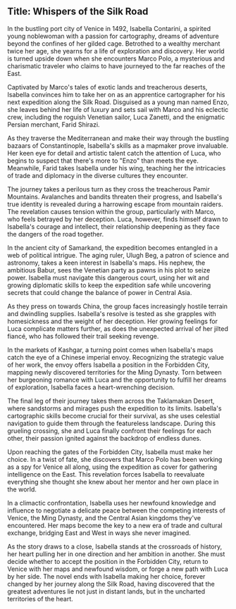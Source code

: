 
## Title: Whispers of the Silk Road

In the bustling port city of Venice in 1492, Isabella Contarini, a spirited young noblewoman with a passion for cartography, dreams of adventure beyond the confines of her gilded cage. Betrothed to a wealthy merchant twice her age, she yearns for a life of exploration and discovery. Her world is turned upside down when she encounters Marco Polo, a mysterious and charismatic traveler who claims to have journeyed to the far reaches of the East.

Captivated by Marco's tales of exotic lands and treacherous deserts, Isabella convinces him to take her on as an apprentice cartographer for his next expedition along the Silk Road. Disguised as a young man named Enzo, she leaves behind her life of luxury and sets sail with Marco and his eclectic crew, including the roguish Venetian sailor, Luca Zanetti, and the enigmatic Persian merchant, Farid Shirazi.

As they traverse the Mediterranean and make their way through the bustling bazaars of Constantinople, Isabella's skills as a mapmaker prove invaluable. Her keen eye for detail and artistic talent catch the attention of Luca, who begins to suspect that there's more to "Enzo" than meets the eye. Meanwhile, Farid takes Isabella under his wing, teaching her the intricacies of trade and diplomacy in the diverse cultures they encounter.

The journey takes a perilous turn as they cross the treacherous Pamir Mountains. Avalanches and bandits threaten their progress, and Isabella's true identity is revealed during a harrowing escape from mountain raiders. The revelation causes tension within the group, particularly with Marco, who feels betrayed by her deception. Luca, however, finds himself drawn to Isabella's courage and intellect, their relationship deepening as they face the dangers of the road together.

In the ancient city of Samarkand, the expedition becomes entangled in a web of political intrigue. The aging ruler, Ulugh Beg, a patron of science and astronomy, takes a keen interest in Isabella's maps. His nephew, the ambitious Babur, sees the Venetian party as pawns in his plot to seize power. Isabella must navigate this dangerous court, using her wit and growing diplomatic skills to keep the expedition safe while uncovering secrets that could change the balance of power in Central Asia.

As they press on towards China, the group faces increasingly hostile terrain and dwindling supplies. Isabella's resolve is tested as she grapples with homesickness and the weight of her deception. Her growing feelings for Luca complicate matters further, as does the unexpected arrival of her jilted fiancé, who has followed their trail seeking revenge.

In the markets of Kashgar, a turning point comes when Isabella's maps catch the eye of a Chinese imperial envoy. Recognizing the strategic value of her work, the envoy offers Isabella a position in the Forbidden City, mapping newly discovered territories for the Ming Dynasty. Torn between her burgeoning romance with Luca and the opportunity to fulfill her dreams of exploration, Isabella faces a heart-wrenching decision.

The final leg of their journey takes them across the Taklamakan Desert, where sandstorms and mirages push the expedition to its limits. Isabella's cartographic skills become crucial for their survival, as she uses celestial navigation to guide them through the featureless landscape. During this grueling crossing, she and Luca finally confront their feelings for each other, their passion ignited against the backdrop of endless dunes.

Upon reaching the gates of the Forbidden City, Isabella must make her choice. In a twist of fate, she discovers that Marco Polo has been working as a spy for Venice all along, using the expedition as cover for gathering intelligence on the East. This revelation forces Isabella to reevaluate everything she thought she knew about her mentor and her own place in the world.

In a climactic confrontation, Isabella uses her newfound knowledge and influence to negotiate a delicate peace between the competing interests of Venice, the Ming Dynasty, and the Central Asian kingdoms they've encountered. Her maps become the key to a new era of trade and cultural exchange, bridging East and West in ways she never imagined.

As the story draws to a close, Isabella stands at the crossroads of history, her heart pulling her in one direction and her ambition in another. She must decide whether to accept the position in the Forbidden City, return to Venice with her maps and newfound wisdom, or forge a new path with Luca by her side. The novel ends with Isabella making her choice, forever changed by her journey along the Silk Road, having discovered that the greatest adventures lie not just in distant lands, but in the uncharted territories of the heart.
